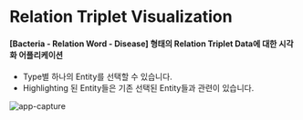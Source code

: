# Relation Triplet Visualization

#### [Bacteria - Relation Word - Disease] 형태의 Relation Triplet Data에 대한 시각화 어플리케이션

* Type별 하나의 Entity를 선택할 수 있습니다.
* Highlighting 된 Entity들은 기존 선택된 Entity들과 관련이 있습니다.

![app-capture](https://user-images.githubusercontent.com/15166794/33696197-6d801a8a-db44-11e7-92c0-d96955e0fd87.png)